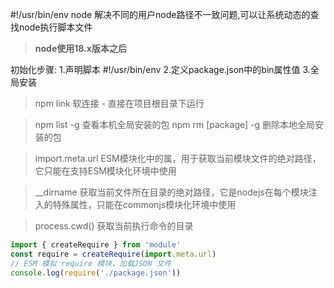 #!/usr/bin/env node 解决不同的用户node路径不一致问题,可以让系统动态的查找node执行脚本文件


> ****node使用18.x版本之后****

初始化步骤:
1.声明脚本 #!/usr/bin/env
2.定义package.json中的bin属性值
3.全局安装

> npm link  软连接 - 直接在项目根目录下运行

> npm list -g 查看本机全局安装的包
> npm rm [package] -g 删除本地全局安装的包

> import.meta.url ESM模块化中的属，用于获取当前模块文件的绝对路径，它只能在支持ESM模块化环境中使用

> __dirname 获取当前文件所在目录的绝对路径，它是nodejs在每个模块注入的特殊属性，只能在commonjs模块化环境中使用

> process.cwd() 获取当前执行命令的目录

```js
import { createRequire } from 'module'
const require = createRequire(import.meta.url)
// ESM 模拟 require 模块，加载JSON 文件
console.log(require('./package.json'))
```

